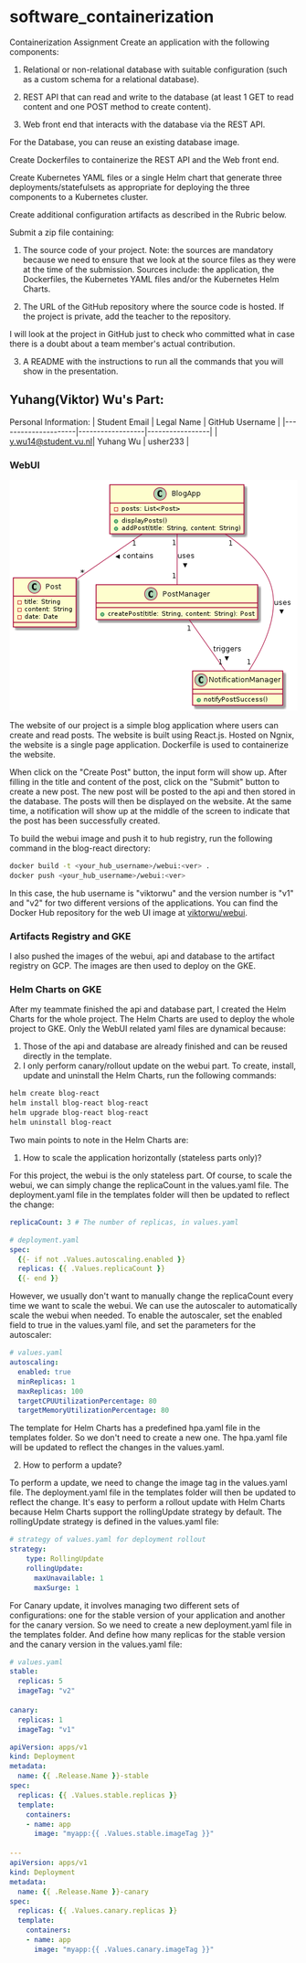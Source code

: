 # software_containerization
Containerization Assignment
Create an application with the following components:

1. Relational or non-relational database with suitable configuration (such as a custom schema for a relational database).

2. REST API that can read and write to the database (at least 1 GET to read content and one POST method to create content).

3. Web front end that interacts with the database via the REST API.

For the Database, you can reuse an existing database image.

Create Dockerfiles to containerize the REST API and the Web front end.

Create Kubernetes YAML files or a single Helm chart that generate three deployments/statefulsets as appropriate for deploying the three components to a Kubernetes cluster.

Create additional configuration artifacts as described in the Rubric below.

Submit a zip file containing:

1. The source code of your project. Note: the sources are mandatory because we need to ensure that we look at the source files as they were at the time of the submission. Sources include: the application, the Dockerfiles, the Kubernetes YAML files and/or the Kubernetes Helm Charts.

2. The URL of the GitHub repository where the source code is hosted. If the project is private, add the teacher to the repository.

I will look at the project in GitHub just to check who committed what in case there is a doubt about a team member's actual contribution.

3. A README with the instructions to run all the commands that you will show in the presentation.

## Yuhang(Viktor) Wu's Part:

Personal Information:
| Student Email       | Legal Name       | GitHub Username |
|---------------------|------------------|-----------------|
| y.wu14@student.vu.nl| Yuhang Wu        | usher233         |

### WebUI
![Alt text](images/UML_webui.png)

The website of our project is a simple blog application where users can create and read posts. The website is built using React.js. Hosted on Ngnix, the website is a single page application. Dockerfile is used to containerize the website.

When click on the "Create Post" button, the input form will show up. After filling in the title and content of the post, click on the "Submit" button to create a new post. The new post will be posted to the api and then stored in the database. The posts will then be displayed on the website. At the same time, a notification will show up at the middle of the screen to indicate that the post has been successfully created.

To build the webui image and push it to hub registry, run the following command in the blog-react directory:

```bash
docker build -t <your_hub_username>/webui:<ver> .
docker push <your_hub_username>/webui:<ver>
```

In this case, the hub username is "viktorwu" and the version number is "v1" and "v2" for two different versions of the applications. You can find the Docker Hub repository for the web UI image at [viktorwu/webui](https://hub.docker.com/repository/docker/viktorwu/webui).

### Artifacts Registry and GKE

I also pushed the images of the webui, api and database to the artifact registry on GCP. The images are then used to deploy on the GKE.

### Helm Charts on GKE

After my teammate finished the api and database part, I created the Helm Charts for the whole project. The Helm Charts are used to deploy the whole project to GKE. Only the WebUI related yaml files are dynamical because:

1. Those of the api and database are already finished and can be reused
directly in the template.
2. I only perform canary/rollout update on the webui part.
To create, install, update and uninstall the Helm Charts, run the following commands:

```bash
helm create blog-react
helm install blog-react blog-react
helm upgrade blog-react blog-react
helm uninstall blog-react
```

Two main points to note in the Helm Charts are:

1. How to scale the application horizontally (stateless parts only)?

For this project, the webui is the only stateless part. Of course, to scale the webui, we can simply change the replicaCount in the values.yaml file. The deployment.yaml file in the templates folder will then be updated to reflect the change:

```yaml
replicaCount: 3 # The number of replicas, in values.yaml
```

```yaml
# deployment.yaml
spec:
  {{- if not .Values.autoscaling.enabled }}
  replicas: {{ .Values.replicaCount }}
  {{- end }}
```

However, we usually don't want to manually change the replicaCount every time we want to scale the webui. We can use the autoscaler to automatically scale the webui when needed. To enable the autoscaler, set the enabled field to true in the values.yaml file, and set the parameters for the autoscaler:

```yaml
# values.yaml
autoscaling:
  enabled: true
  minReplicas: 1
  maxReplicas: 100
  targetCPUUtilizationPercentage: 80
  targetMemoryUtilizationPercentage: 80
  ```
  
  The template for Helm Charts has a predefined hpa.yaml file in the templates folder. So we don't need to create a new one. The hpa.yaml file will be updated to reflect the changes in the values.yaml.

 2. How to perform a update?

To perform a update, we need to change the image tag in the values.yaml file. The deployment.yaml file in the templates folder will then be updated to reflect the change. It's easy to perform a rollout update with Helm Charts because Helm Charts support the rollingUpdate strategy by default. The rollingUpdate strategy is defined in the values.yaml file:

```yaml
# strategy of values.yaml for deployment rollout
strategy:
    type: RollingUpdate
    rollingUpdate:
      maxUnavailable: 1
      maxSurge: 1
```

For Canary update, it involves managing two different sets of configurations: one for the stable version of your application and another for the canary version. So we need to create a new deployment.yaml file in the templates folder. And define how many replicas for the stable version and the canary version in the values.yaml file:

```yaml
# values.yaml
stable:
  replicas: 5
  imageTag: "v2"

canary:
  replicas: 1
  imageTag: "v1"
```

```yaml
apiVersion: apps/v1
kind: Deployment
metadata:
  name: {{ .Release.Name }}-stable
spec:
  replicas: {{ .Values.stable.replicas }}
  template:
    containers:
    - name: app
      image: "myapp:{{ .Values.stable.imageTag }}"

---
apiVersion: apps/v1
kind: Deployment
metadata:
  name: {{ .Release.Name }}-canary
spec:
  replicas: {{ .Values.canary.replicas }}
  template:
    containers:
    - name: app
      image: "myapp:{{ .Values.canary.imageTag }}"
```
